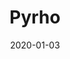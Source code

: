 ---
title: Pyrho
layout: home
modal-id: 3
date: 2020-01-03
img: img/portfolio/pyrho.png
alt: image-alt
category: Software Development
action: <a href="https://github.com/ashtonmv/pyrho">Check out the project</a>
description: Pyrho is a real-space DFT code written in Python. I didn't make it to be super-fast or scalable, but rather to be super-readable. In the last few decades, thousands of Ph.D.'s have been given to hard-working theoreticians who solved complex scientific problems using density functional theory (DFT) codes that they don't really understand. Pyrho exists to make the "under-the hood" foundation for most DFT codes accessible to those of us who aren't brave enough to dive into the source code of research grade DFT software packages.
---